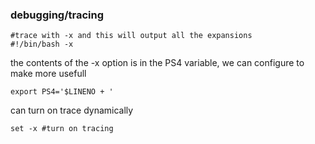 
### debugging/tracing

	#trace with -x and this will output all the expansions
	#!/bin/bash -x

the contents of the -x option is in the PS4 variable, we can configure to make more usefull

	export PS4='$LINENO + '

can turn on trace dynamically
	
	set -x #turn on tracing

